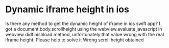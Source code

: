 
# Dynamic iframe height in ios

Is there any method to get the dynamic height of iframe in ios swift app? I got a document.body.scrollheight using the webview.evaluate javascript in webview didfinishload method, unfortunately that value wrong with the real iframe height. Please help to solve it
Wrong scroll height obtained

        